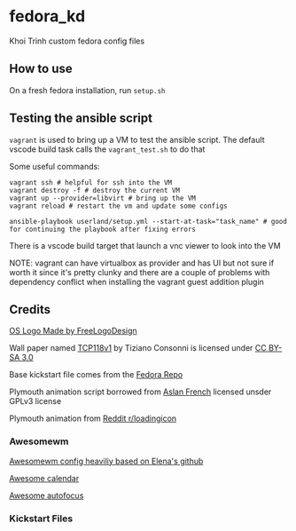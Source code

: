 # fedora_kd

Khoi Trinh custom fedora config files

## How to use

On a fresh fedora installation, run ```setup.sh```

## Testing the ansible script

```vagrant``` is used to bring up a VM to test the ansible script. The default vscode build task calls the ```vagrant_test.sh``` to do that

Some useful commands:

```shell
vagrant ssh # helpful for ssh into the VM
vagrant destroy -f # destroy the current VM
vagrant up --provider=libvirt # bring up the VM
vagrant reload # restart the vm and update some configs

ansible-playbook userland/setup.yml --start-at-task="task_name" # good for continuing the playbook after fixing errors
```

There is a vscode build target that launch a vnc viewer to look into the VM

NOTE: vagrant can have virtualbox as provider and has UI but not sure if worth it since it's pretty clunky and there are a couple of problems with dependency conflict when installing the vagrant guest addition plugin

## Credits

[OS Logo Made by FreeLogoDesign][1]

Wall paper named [TCP118v1][2] by Tiziano Consonni is licensed under [CC BY-SA 3.0][3]

Base kickstart file comes from the [Fedora Repo][4]

Plymouth animation script borrowed from [Aslan French][5] licensed unsder GPLv3 license

Plymouth animation from [Reddit r/loadingicon][6]

### Awesomewm

[Awesomewm config heaviliy based on Elena's github][7]

[Awesome calendar][8]

[Awesome autofocus][9]

### Kickstart Files

[1]: https://www.freelogodesign.org/
[2]: https://www.ostechnix.com/default-set-wallpapers-ubuntu-16-04-lts
[3]: https://creativecommons.org/licenses/by-sa/3.0/us/
[4]: https://pagure.io/fedora-kickstarts
[5]: https://github.com/jcklpe/Plymouth-Animated-Boot-Screen-Creator
[6]: https://www.reddit.com/r/loadingicon/comments/6hy8cd/when_loading_takes_forever_oc/
[7]: https://github.com/elenapan/dotfiles
[8]: https://github.com/deficient/calendar
[9]: https://github.com/awesomeWM/awesome/blob/master/lib/awful/autofocus.lua
